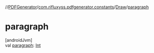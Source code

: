 //[PDFGenerator](../../../index.md)/[com.rifluxyss.pdfgenerator.constants](../index.md)/[Draw](index.md)/[paragraph](paragraph.md)

# paragraph

[androidJvm]\
val [paragraph](paragraph.md): [Int](https://kotlinlang.org/api/latest/jvm/stdlib/kotlin/-int/index.html)
